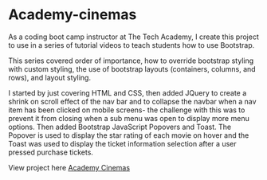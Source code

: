 # Academy-cinemas

As a coding boot camp instructor at The Tech Academy, I create this project to use in a series of tutorial videos to teach students how to use Bootstrap. 

This series covered order of importance, how to override bootstrap styling with custom styling, the use of bootstrap layouts (containers, columns, and rows), and layout styling. 

I started by just covering HTML and CSS, then added JQuery to create a shrink on scroll effect of the nav bar and to collapse the navbar when a nav item has been clicked on mobile screens- the challenge with this was to prevent it from closing when a sub menu was open to display more menu options. Then added Bootstrap JavaScript Popovers and Toast. The Popover is used to display the star rating of each movie on hover and the Toast was used to display the ticket information selection after a user pressed purchase tickets. 

View project here [Academy Cinemas](https://laceymorganw.github.io/projects/academy-cinemas/index.html)
